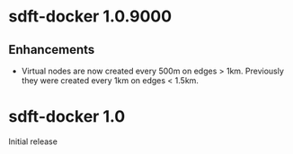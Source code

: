 # sdft-docker 1.0.9000

## Enhancements

* Virtual nodes are now created every 500m on edges > 1km. Previously they were 
created every 1km on edges < 1.5km.

# sdft-docker 1.0

Initial release
